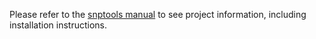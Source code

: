 Please refer to the [snptools manual](https://github.com/daormar/snptools/blob/master/doc/snptools_manual.pdf) to see project information, including installation instructions.
